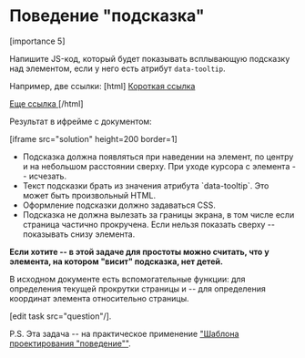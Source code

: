 # Поведение "подсказка"

[importance 5]

Напишите JS-код, который будет показывать всплывающую подсказку над элементом, если у него есть атрибут `data-tooltip`. 

Например, две ссылки:
[html]
<a href="#" id="link" data-tooltip="подсказка длиннее, чем элемент">
  Короткая ссылка
</a>

<a href="#" id="link2" data-tooltip="HTML<br>подсказка">
  Еще ссылка
</a>
[/html]

Результат в ифрейме с документом:

[iframe src="solution" height=200 border=1]

<ul>
<li>Подсказка должна появляться при наведении на элемент, по центру и на небольшом расстоянии сверху. При уходе курсора с элемента -- исчезать.</li>
<li>Текст подсказки брать из значения атрибута `data-tooltip`. Это может быть произвольный HTML.</li>
<li>Оформление подсказки должно задаваться CSS.</li>
<li>Подсказка не должна вылезать за границы экрана, в том числе если страница частично прокручена. Если нельзя показать сверху -- показывать снизу элемента.</li>
</ul>

**Если хотите -- в этой задаче для простоты можно считать, что у элемента, на котором "висит" подсказка, нет детей.** 

В исходном документе есть вспомогательные функции: [](#getPageScroll) для определения текущей прокрутки страницы  и [](#getCoords) -- для определения координат элемента относительно страницы.

[edit task src="question"/].

P.S. Эта задача -- на практическое применение ["Шаблона проектирования \"поведение\""](article:607). 